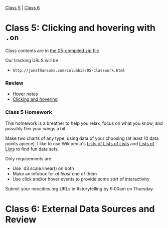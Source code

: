 [Class 5](#class5) | [Class 6](#class6)

<a id='class5'></a>

# Class 5: Clicking and hovering with `.on`

Class contents are in [the 05-compiled.zip file](https://github.com/jsoma/storytelling-2015/raw/master/class-05-06/05-compiled.zip)

Our tracking URLS will be 

* `http://jonathansoma.com/columbia/05-classwork.html`

<a id="review"></a>

### Review

* [Hover notes](http://jonathansoma.com/tutorials/d3/hover-notes/)
* [Clicking and hovering](http://jonathansoma.com/tutorials/d3/clicking-and-hovering/)

<a id="homework-5"></a>

### Class 5 Homework

This homework is a breather to help you relax, focus on what you know, and possibly flex your wings a bit.

Make two charts of any type, using data of your choosing (at least 10 data points apiece). I like to use Wikipedia's [Lists of Lists of Lists](https://en.wikipedia.org/wiki/List_of_lists_of_lists) and [Lists of Lists](https://en.wikipedia.org/wiki/Category:Lists_of_lists) to find fun data sets.

Only requirements are:

* Use `d3.scale.linear() on both
* Make an infobox for *at least* one of them
* Use click and/or hover events to provide some sort of interactivity

Submit your neocities.org URLs in #storytelling by 9:00am on Thursday.

<a id='class6'></a>

# Class 6: External Data Sources and Review


